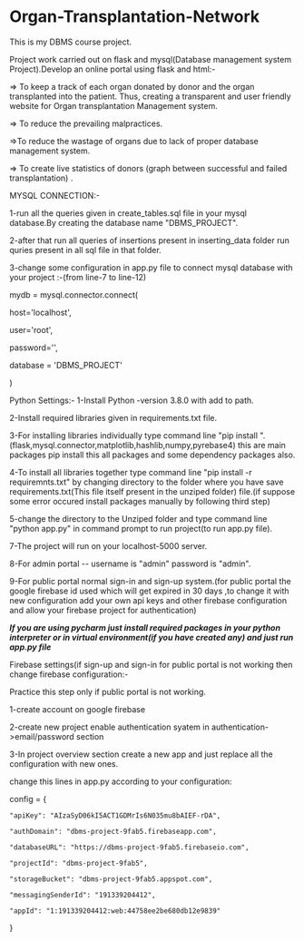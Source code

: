 # Organ-Transplantation-Network
This is my DBMS course project.

Project work carried out on flask and mysql(Database management system  Project).Develop an online portal using flask and html:-

=> To keep a track of each organ donated by donor and the organ transplanted into the patient. Thus, creating a transparent and user friendly website for Organ transplantation Management system.

=> To reduce the prevailing malpractices.

=>To reduce the wastage of organs due to lack of proper database management system.

=> To create live statistics of donors (graph between successful and failed transplantation) .

MYSQL CONNECTION:-

1-run all the queries given in create_tables.sql file in your mysql database.By creating the database name "DBMS_PROJECT".

2-after that run all queries of insertions present in inserting_data folder run quries present in all sql file in that folder.

3-change some configuration in app.py file to connect mysql database with your project :-(from line-7 to line-12)

mydb = mysql.connector.connect(

  host='localhost',
  
  user='root',
  
  password='<password of your own mysql server>',
  
  database = 'DBMS_PROJECT'
  
) 

Python Settings:-
1-Install Python -version 3.8.0 with add to path.

2-Install required libraries given in requirements.txt file.

3-For installing libraries individually type command line "pip install <package name>".(flask,mysql.connector,matplotlib,hashlib,numpy,pyrebase4) this are main packages pip install this all packages and some dependency packages also.
  
4-To install all libraries together type command line "pip install -r requiremnts.txt" by changing directory to the folder where you have save requirements.txt(This file itself present in the unziped folder) file.(if suppose some error occured install packages manually by following third step)

5-change the directory to the Unziped folder and type  command line "python app.py" in command prompt to run project(to run app.py file).

7-The project will run on your localhost-5000 server.

8-For admin portal -- username is "admin" password is "admin".

9-For public portal normal sign-in and sign-up system.(for public portal the google firebase id used which will get expired in 30 days ,to change it with new configuration add your own api keys and other firebase configuration and allow your firebase project for authentication)

  
***If you are using pycharm just install required packages in your python interpreter or in virtual environment(if you have created any) and just run app.py file*** 


Firebase settings(if sign-up and sign-in for public portal is not working then change firebase configuration:-

Practice this step only if public portal is not working.

1-create account on google firebase

2-create new project enable authentication syatem in authentication->email/password section

3-In project overview section create a new app and just replace all the configuration with new ones. 

change this lines in app.py according to your configuration:

config = {

    "apiKey": "AIzaSyD06kI5ACT1GDMrIs6N035mu8bAIEF-rDA",
    
    "authDomain": "dbms-project-9fab5.firebaseapp.com",
    
    "databaseURL": "https://dbms-project-9fab5.firebaseio.com",
    
    "projectId": "dbms-project-9fab5",
    
    "storageBucket": "dbms-project-9fab5.appspot.com",
    
    "messagingSenderId": "191339204412",
    
    "appId": "1:191339204412:web:44758ee2be680db12e9839"
    
}

